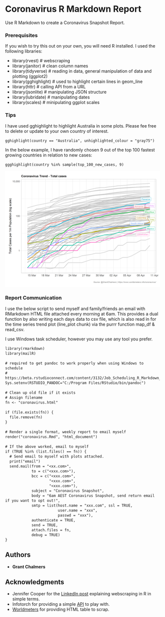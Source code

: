 # Coronavirus R Markdown Report

Use R Markdown to create a Coronavirus Snapshot Report.


### Prerequisites

If you wish to try this out on your own, you will need R installed. I used the following libraries:

- library(rvest)       # webscraping
- library(janitor)     # clean column names
- library(tidyverse)   # reading in data, general manipulation of data and plotting (ggplot2) 
- library(gghighlight) # used to highlight certain lines in geom_line
- library(httr)        # calling API from a URL
- library(jsonlite)    # manipulating JSON structure
- library(lubridate)   # manipulating dates
- library(scales)      # minipulating ggplot scales


### Tips

I have used gghighlight to highlight Australia in some plots. Please fee free to delete or update to your own country of interest.

```
gghighlight(country == "Australia", unhighlighted_colour = "gray75")
```

In the below example, I have randomly chosen 9 out of the top 100 fastest growing countries in relation to new cases:

```
ggghighlight(country %in% sample(top_100_new_cases, 9)
```

![](images/total_cases_per_1m_log.png)

### Report Communication

I use the below script to send myself and family/friends an email with RMarkdown HTML file attached every morning at 6am. This provides a dual function by also writing each days data to csv file, which is also read in for the time series trend plot (line_plot chunk) via the purrr function map_df & read_csv. 

I use Windows task scheduler, however you may use any tool you prefer.

```
library(rmarkdown)
library(mailR)

# required to get pandoc to work properly when using Windows to schedule
# https://beta.rstudioconnect.com/content/3132/Job_Scheduling_R_Markdown_Reports_via_R.html
Sys.setenv(RSTUDIO_PANDOC="C:/Program Files/RStudio/bin/pandoc")

# Clean up old file if it exists
# Assign filename
fn <- "coronavirus.html"

if (file.exists(fn)) {
  file.remove(fn)
}

# Render a single format, weekly report to email myself
render("coronavirus.Rmd", "html_document")

# If the above worked, email to myself
if (TRUE %in% (list.files() == fn)) {
  # Send email to myself with plots attached.
  print("email")
  send.mail(from = "<xx.com>",
            to = c("<xxx.com>"),
            bcc = c("<xxx.com>",
                    "<xxx.com>",
                    "<xxx.com>"),
            subject = "Coronavirus Snapshot",
            body = "6am AEST Coronavirus Snapshot, send return email if you want to opt out!",
            smtp = list(host.name = "xxx.com", ssl = TRUE,
                        user.name = "xxx",
                        passwd = "xxx"),
            authenticate = TRUE,
            send = TRUE,
            attach.files = fn,
            debug = TRUE)
} 

```


## Authors

* **Grant Chalmers** 


## Acknowledgments

* Jennifer Cooper for the [LinkedIn post](https://www.linkedin.com/posts/jennifermariecoopermba_instructions-to-pull-coronavirus-stats-from-ugcPost-6639362773132333056-BR1_) explaining webscraping in R in simple terms.
* Infotorch for providing a simple [API](https://api.infotorch.org/api/covid19/statlist/?geos=NSW,VIC,QLD,WA,SA,TAS,ACT,NT&stat=confirmed) to play with.
* [Worldmeters](https://www.worldometers.info/coronavirus/) for providing HTML table to scrap.

